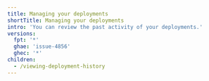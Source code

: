 ```yaml
---
title: Managing your deployments
shortTitle: Managing your deployments
intro: 'You can review the past activity of your deployments.'
versions:
  fpt: '*'
  ghae: 'issue-4856'
  ghec: '*'
children:
  - /viewing-deployment-history
---
```


